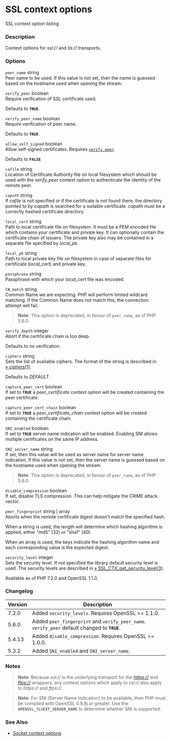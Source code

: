 SSL context options
===================

SSL context option listing

### Description

Context options for *ssl://* and *tls://* transports.

### Options

`peer_name` <span class="type">string</span>  
Peer name to be used. If this value is not set, then the name is guessed
based on the hostname used when opening the stream.

`verify_peer` <span class="type">boolean</span>  
Require verification of SSL certificate used.

Defaults to **`TRUE`**.

`verify_peer_name` <span class="type">boolean</span>  
Require verification of peer name.

Defaults to **`TRUE`**.

`allow_self_signed` <span class="type">boolean</span>  
Allow self-signed certificates. Requires
<a href="/context/ssl.html#context.ssl.verify-peer" class="link"><code class="parameter">verify_peer</code></a>.

Defaults to **`FALSE`**

`cafile` <span class="type">string</span>  
Location of Certificate Authority file on local filesystem which should
be used with the *verify\_peer* context option to authenticate the
identity of the remote peer.

`capath` <span class="type">string</span>  
If *cafile* is not specified or if the certificate is not found there,
the directory pointed to by *capath* is searched for a suitable
certificate. *capath* must be a correctly hashed certificate directory.

`local_cert` <span class="type">string</span>  
Path to local certificate file on filesystem. It must be a PEM encoded
file which contains your certificate and private key. It can optionally
contain the certificate chain of issuers. The private key also may be
contained in a separate file specified by *local\_pk*.

`local_pk` <span class="type">string</span>  
Path to local private key file on filesystem in case of separate files
for certificate (*local\_cert*) and private key.

`passphrase` <span class="type">string</span>  
Passphrase with which your *local\_cert* file was encoded.

`CN_match` <span class="type">string</span>  
Common Name we are expecting. PHP will perform limited wildcard
matching. If the Common Name does not match this, the connection attempt
will fail.

> **Note**: <span class="simpara"> This option is deprecated, in favour
> of `peer_name`, as of PHP 5.6.0. </span>

`verify_depth` <span class="type">integer</span>  
Abort if the certificate chain is too deep.

Defaults to no verification.

`ciphers` <span class="type">string</span>  
Sets the list of available ciphers. The format of the string is
described in
<a href="https://www.openssl.org/docs/manmaster/man1/ciphers.html#CIPHER-LIST-FORMAT" class="link external">» ciphers(1)</a>.

Defaults to *DEFAULT*.

`capture_peer_cert` <span class="type">boolean</span>  
If set to **`TRUE`** a *peer\_certificate* context option will be
created containing the peer certificate.

`capture_peer_cert_chain` <span class="type">boolean</span>  
If set to **`TRUE`** a *peer\_certificate\_chain* context option will be
created containing the certificate chain.

`SNI_enabled` <span class="type">boolean</span>  
If set to **`TRUE`** server name indication will be enabled. Enabling
SNI allows multiple certificates on the same IP address.

`SNI_server_name` <span class="type">string</span>  
If set, then this value will be used as server name for server name
indication. If this value is not set, then the server name is guessed
based on the hostname used when opening the stream.

> **Note**: <span class="simpara"> This option is deprecated, in favour
> of `peer_name`, as of PHP 5.6.0. </span>

`disable_compression` <span class="type">boolean</span>  
If set, disable TLS compression. This can help mitigate the CRIME attack
vector.

`peer_fingerprint` <span class="type">string</span> \| <span class="type">array</span>  
Aborts when the remote certificate digest doesn't match the specified
hash.

When a <span class="type">string</span> is used, the length will
determine which hashing algorithm is applied, either "md5" (32) or
"sha1" (40).

When an <span class="type">array</span> is used, the keys indicate the
hashing algorithm name and each corresponding value is the expected
digest.

`security_level` <span class="type">integer</span>  
Sets the security level. If not specified the library default security
level is used. The security levels are described in
<a href="https://www.openssl.org/docs/man1.1.0/man3/SSL_CTX_get_security_level.html" class="link external">» SSL_CTX_get_security_level(3)</a>.

Available as of PHP 7.2.0 and OpenSSL 1.1.0.

### Changelog

| Version | Description                                                                                   |
|---------|-----------------------------------------------------------------------------------------------|
| 7.2.0   | Added `security_levels`. Requires OpenSSL \>= 1.1.0.                                          |
| 5.6.0   | Added `peer_fingerprint` and `verify_peer_name`. `verify_peer` default changed to **`TRUE`**. |
| 5.4.13  | Added `disable_compression`. Requires OpenSSL \>= 1.0.0.                                      |
| 5.3.2   | Added `SNI_enabled` and `SNI_server_name`.                                                    |

### Notes

> **Note**: <span class="simpara"> Because *ssl://* is the underlying
> transport for the
> <a href="/wrappers/http.html" class="link"><em>https://</em></a> and
> <a href="/wrappers/ftp.html" class="link"><em>ftps://</em></a>
> wrappers, any context options which apply to *ssl://* also apply to
> *https://* and *ftps://*. </span>

> **Note**: <span class="simpara"> For SNI (Server Name Indication) to
> be available, then PHP must be compiled with OpenSSL 0.9.8j or
> greater. Use the **`OPENSSL_TLSEXT_SERVER_NAME`** to determine whether
> SNI is supported. </span>

### See Also

-   <a href="/context/socket.html" class="xref">Socket context options</a>

